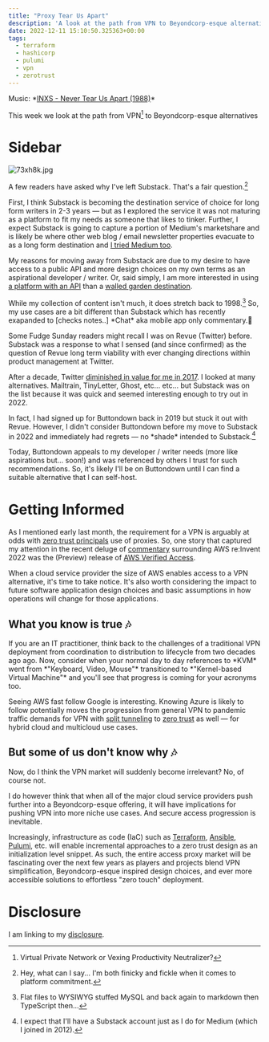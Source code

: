 ```yaml
---
title: "Proxy Tear Us Apart"
description: 'A look at the path from VPN to Beyondcorp-esque alternatives'
date: 2022-12-11 15:10:50.325363+00:00
tags:
  - terraform
  - hashicorp
  - pulumi
  - vpn
  - zerotrust
---
```


Music: \*[INXS - Never Tear Us Apart (1988)](https://www.youtube.com/watch?v=AIBv2GEnXlc)\*

This week we look at the path from VPN[^0] to Beyondcorp-esque alternatives

# Sidebar

 ![73xh8k.jpg](https://buttondown-attachments.s3.us-west-2.amazonaws.com/images/511ca7e1-bc6d-48dc-a275-a9a3bd802b21.jpg) 

A few readers have asked why I've left Substack. That's a fair question.[^1] 

First, I think Substack is becoming the destination service of choice for long form writers in 2-3 years — but as I explored the service it was not maturing as a platform to fit my needs as someone that likes to tinker. Further, I expect Substack is going to capture a portion of Medium's marketshare and is likely be where other web blog / email newsletter properties evacuate to as a long form destination and [I tried Medium too](https://medium.com/@jaycuthrell). 

My reasons for moving away from Substack are due to my desire to have access to a public API and more design choices on my own terms as an aspirational developer / writer. Or, said simply, I am more interested in using [a platform with an API](https://buttondown.email/features/api) than a [walled garden destination](https://support.substack.com/hc/en-us/articles/360038433912).

While my collection of content isn't much, it does stretch back to 1998.[^2] So, my use cases are a bit different than Substack which has recently exapanded to [checks notes..] \*Chat\* aka mobile app only commentary.🤔

Some Fudge Sunday readers might recall I was on Revue (Twitter) before. Substack was a response to what I sensed (and since confirmed) as the question of Revue long term viability with ever changing directions within product management at Twitter. 

After a decade, Twitter [diminished in value for me in 2017](https://fudge.org/archive/on-twitter/). I looked at many alternatives. Mailtrain, TinyLetter, Ghost, etc... etc... but Substack was on the list because it was quick and seemed interesting enough to try out in 2022. 

In fact, I had signed up for Buttondown back in 2019 but stuck it out with Revue. However, I didn't consider Buttondown before my move to Substack in 2022 and immediately had regrets — no \*shade\* intended to Substack.[^3] 

Today, Buttondown appeals to my developer / writer needs (more like aspirations but... soon!) and was referenced by others I trust for such recommendations. So, it's likely I'll be on Buttondown until I can find a suitable alternative that I can self-host.

# Getting Informed

As I mentioned early last month, the requirement for a VPN is arguably at odds with [zero trust principals](https://fudge.org/archive/a-matter-of-zero-trust) use of proxies. So, one story that captured my attention in the recent deluge of [commentary](https://aws.amazon.com/blogs/aws/aws-verified-access-preview-vpn-less-secure-network-access-to-corporate-applications/) surrounding AWS re:Invent 2022 was the (Preview) release of [AWS Verified Access](https://aws.amazon.com/verified-access/features/).

When a cloud service provider the size of AWS enables access to a VPN alternative, it's time to take notice. It's also worth considering the impact to future software application design choices and basic assumptions in how operations will change for those applications.

## What you know is true 🎶

If you are an IT practitioner, think back to the challenges of a traditional VPN deployment from coordination to distribution to lifecycle from two decades ago ago. Now, consider when your normal day to day references to \*KVM\* went from \*"Keyboard, Video, Mouse"\* transitioned to \*"Kernel-based Virtual Machine"\* and you'll see that progress is coming for your acronyms too.

Seeing AWS fast follow Google is interesting. Knowing Azure is likely to follow potentially moves the progression from general VPN to pandemic traffic demands for VPN with [split tunneling](https://www.microsoft.com/insidetrack/blog/running-on-vpn-how-microsoft-is-keeping-its-remote-workforce-connected/) to [zero trust](https://www.microsoft.com/insidetrack/blog/verifying-device-health-at-microsoft-with-zero-trust/) as well — for hybrid cloud and multicloud use cases.

## But some of us don't know why 🎶

Now, do I think the VPN market will suddenly become irrelevant? No, of course not.



I do however think that when all of the major cloud service providers push further into a Beyondcorp-esque offering, it will have implications for pushing VPN into more niche use cases. And secure access progression is inevitable. 

Increasingly, infrastructure as code (IaC) such as [Terraform](https://www.strongdm.com/blog/terraform-your-devops-workflow), [Ansible](https://goteleport.com/docs/machine-id/guides/ansible/), [Pulumi](https://www.twingate.com/docs/pulumi-getting-started/), etc. will enable incremental approaches to a zero trust design as an initialization level snippet. As such, the entire access proxy market will be fascinating over the next few years as players and projects blend VPN simplification, Beyondcorp-esque inspired design choices, and ever more accessible solutions to effortless "zero touch" deployment.

# Disclosure

I am linking to my [disclosure](https://jaycuthrell.com/disclosure/).

[^0]: Virtual Private Network or Vexing Productivity Neutralizer?
[^1]: Hey, what can I say... I'm both finicky and fickle when it comes to platform commitment.
[^2]: Flat files to WYSIWYG stuffed MySQL and back again to markdown then TypeScript then...
[^3]: I expect that I'll have a Substack account just as I do for Medium (which I joined in 2012).